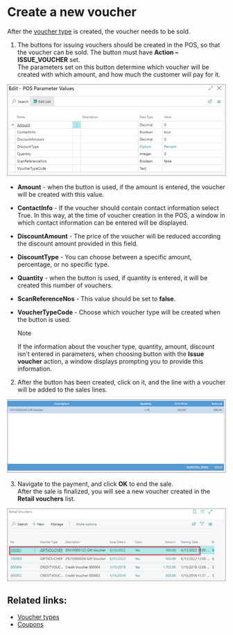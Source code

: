 # Create a new voucher

After the [voucher type](../explanation/Voucher_types.md) is created, the voucher needs to be sold.

1. The buttons for issuing vouchers should be created in the POS, so that the voucher can be sold. The button must have **Action – ISSUE_VOUCHER** set.   
   The parameters set on this button determine which voucher will be created with which amount, and how much the customer will pay for it.

![parameters](../images/parameters.png)

- **Amount** - when the button is used, if the amount is entered, the voucher will be created with this value.
- **ContactInfo** - If the voucher should contain contact information select True. In this way, at the time of voucher creation in the POS, a window in which contact information can be entered will be displayed.
- **DiscountAmount** - The price of the voucher will be reduced according the discount amount provided in this field.
- **DiscountType** - You can choose between a specific amount, percentage, or no specific type.
- **Quantity** - when the button is used, if quantity is entered, it will be created this number of vouchers.
- **ScanReferenceNos** - This value should be set to **false**.
- **VoucherTypeCode** - Choose which voucher type will be created when the button is used.

   > [!Note]
   > If the information about the voucher type, quantity, amount, discount isn't entered in parameters, when choosing button with the **Issue voucher** action, a window displays prompting you to provide this information.

2. After the button has been created, click on it, and the line with a voucher will be added to the sales lines.

![saleslines](../images/Sale%20line.png)

3. Navigate to the payment, and click **OK** to end the sale.      
   After the sale is finalized, you will see a new voucher created in the **Retail vouchers** list.

![Vouchers](../images/List_vouchers.png)

## Related links:

- [Voucher types](../explanation/Voucher_types.md)
- [Coupons](../../coupons/intro.md)